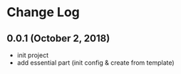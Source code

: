 # Change Log
## 0.0.1 (October 2, 2018)
- init project
- add essential part (init config & create from template)